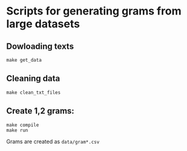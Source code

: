 # Scripts for generating grams from large datasets

## Dowloading texts

```
make get_data
```

## Cleaning data

```
make clean_txt_files
```

## Create 1,2 grams:

```
make compile
make run
```

Grams are created as `data/gram*.csv`
